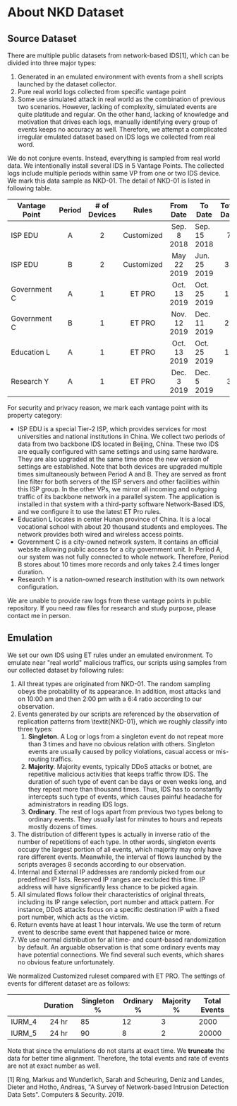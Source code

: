 # About NKD Dataset
## Source Dataset
There are multiple public datasets from network-based IDS[1], which can be divided into three major types:
1. Generated in an emulated environment with events from a shell scripts launched by the dataset collector.
1. Pure real world logs collected from specific vantage point
1. Some use simulated attack in real world as the combination of previous two scenarios. However, lacking of complexity, simulated events are quite platitude and regular. 
On the other hand, lacking of knowledge and motivation that drives each logs, manually identifying every group of events keeps no accuracy as well. Therefore, we attempt a complicated irregular emulated dataset based on IDS logs we collected from real word.
	

We do not conjure events. Instead, everything is sampled from real world data. We intentionally install several IDS in 5 Vantage Points. The collected logs include multiple periods within same VP from one or two IDS device. We mark this data sample as NKD-01. The detail of NKD-01 is listed in following table.

| Vantage Point | Period | # of Devices |    Rules   |   From Date  | To Date      | Total Days |  # of Logs |
|---------------|:------:|:------------:|:----------:|:------------:|--------------|:----------:|-----------:|
| ISP EDU       |    A   |       2      | Customized |  Sep. 8 2018 | Sep. 15 2018 |      7     |    391,257 |
| ISP EDU       |    B   |       2      | Customized | May 22 2019  | Jun. 25 2019 |     34     |  2,677,111 |
| Government C  |    A   |       1      |   ET PRO   | Oct. 13 2019 | Oct. 25 2019 |     12     |  1,743,444 |
| Government C  |    B   |       1      |   ET PRO   | Nov. 12 2019 | Dec. 11 2019 |     29     | 16,802,152 |
| Education L   |    A   |       1      |   ET PRO   | Oct. 13 2019 | Oct. 25 2019 |     12     |  8,995,867 |
| Research Y    |    A   |       1      |   ET PRO   | Dec. 3 2019  | Dec. 5 2019  |      3     |    368,697 |

For security and privacy reason, we mark each vantage point with its property category:	
- ISP EDU is a special Tier-2 ISP, which provides services for most universities and national institutions in China. We collect two periods of data from two backbone IDS located in Beijing, China. These two IDS are equally configured with same settings and using same hardware. They are also upgraded at the same time once the new version of settings are established. Note that both devices are upgraded multiple times simultaneously between Period A and B. They are served as front line filter for both servers of the ISP servers and other facilities within this ISP group. In the other VPs, we mirror all incoming and outgoing traffic of its backbone network in a parallel system. The application is installed in that system with a third-party software Network-Based IDS, and we configure it to use the latest ET Pro rules. 
- Education L locates in center Hunan province of China. It is a local vocational school with about 20 thousand students and employees. The network provides both wired and wireless access points. 
- Government C is a city-owned network system. It contains an official website allowing public access for a city government unit. In Period A, our system was not fully connected to whole network. Therefore, Period B stores about 10 times more records and only takes 2.4 times longer duration. 
- Research Y is a nation-owned research institution with its own network configuration.
	
We are unable to provide raw logs from these vantage points in public repository. If you need raw files for research and study purpose, please contact me in person.

## Emulation
We set our own IDS using ET rules under an emulated environment. To emulate near "real world" malicious traffics, our scripts using samples from our collected dataset by following rules:
1. All threat types are originated from NKD-01. The random sampling obeys the probability of its appearance. In addition, most attacks land on 10:00 am and then 2:00 pm with a 6:4 ratio according to our observation. 
2. Events generated by our scripts are referenced by the observation of replication patterns from \textit{NKD-01}, which we roughly classify into three types:
	1. **Singleton**. A Log or logs from a singleton event do not repeat more than 3 times and have no obvious relation with others. Singleton events are usually caused by policy violations, casual access or mis-routing traffics. 
	2. **Majority**. Majority events, typically DDoS attacks or botnet, are repetitive malicious activities that keeps traffic throw IDS. The duration of such type of event can be days or even weeks long, and they repeat more than thousand times. Thus, IDS has to constantly intercepts such type of events, which causes painful headache for administrators in reading IDS logs.
	3. **Ordinary**. The rest of logs apart from previous two types belong to ordinary events. They usually last for minutes to hours and repeats mostly dozens of times.
3. The distribution of different types is actually in inverse ratio of the number of repetitions of each type. In other words, singleton events occupy the largest portion of all events, which majority may only have rare different events. Meanwhile, the interval of flows launched by the scripts averages 8 seconds according to our observation.
4. Internal and External IP addresses are randomly picked from our predefined IP lists. Reserved IP ranges are excluded this time. IP address will have significantly less chance to be picked again. 
5. All simulated flows follow their characteristics of original threats, including its IP range selection, port number and attack pattern. For instance, DDoS attacks focus on a specific destination IP with a fixed port number, which acts as the victim.	
6. Return events have at least 1 hour intervals. We use the term of return event to describe same event that happened twice or more.
7. We use normal distribution for all time- and count-based randomization by default. An arguable observation is that some ordinary events may have potential connections. We find several such events, which shares no obvious feature unfortunately.
	
We normalized Customized ruleset compared with ET PRO. The settings of events for different dataset are as follows:

|        | Duration | Singleton % | Ordinary % | Majority % | Total Events |
|--------|:--------:|-------------|------------|------------|--------------|
| IURM_4 | 24 hr    | 85          | 12         | 3          | 2000         |
| IURM_5 | 24 hr    | 90          | 8          | 2          | 20000        |

Note that since the emulations do not starts at exact time. We **truncate** the data for better time alignment. Therefore, the total events and rate of events are not at exact number as well.

[1] Ring, Markus  and  Wunderlich, Sarah  and  Scheuring, Deniz  and  Landes, Dieter  and  Hotho, Andreas, "A Survey of Network-based Intrusion Detection Data Sets". Computers & Security. 2019.
